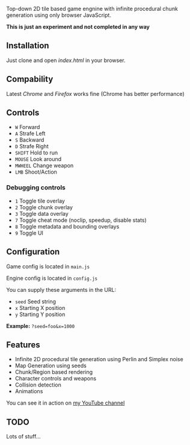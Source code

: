 Top-down 2D tile based game engnine with infinite procedural chunk generation using only browser JavaScript.

**This is just an experiment and not completed in any way**

## Installation
Just clone and open _index.html_ in your browser.

## Compability
Latest _Chrome_ and _Firefox_ works fine (Chrome has better performance)

## Controls
* `W` Forward
* `A` Strafe Left
* `S` Backward
* `D` Strafe Right
* `SHIFT` Hold to run
* `MOUSE` Look around
* `MWHEEL` Change weapon
* `LMB` Shoot/Action

### Debugging controls
* `1` Toggle tile overlay
* `2` Toggle chunk overlay
* `3` Toggle data overlay
* `7` Toggle cheat mode (noclip, speedup, disable stats)
* `8` Toggle metadata and bounding overlays
* `9` Toggle UI

## Configuration

Game config is located in `main.js`

Engine config is located in `config.js`

You can supply these arguments in the URL:
* `seed` Seed string
* `x` Starting X position
* `y` Starting Y position

**Example:** `?seed=foo&x=1000`

## Features
* Infinite 2D procedural tile generation using Perlin and Simplex noise
* Map Generation using seeds
* Chunk/Region based rendering
* Character controls and weapons
* Collision detection
* Animations

You can see it in action on <a href="http://www.youtube.com/watch?v=PRamnpPCHKI">my YouTube channel</a><br />

## TODO
Lots of stuff...
